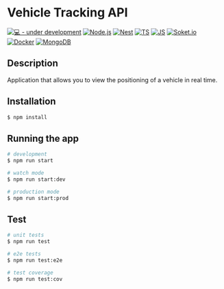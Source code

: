 # Vehicle Tracking API

[![💻 - under development](https://img.shields.io/static/v1?label=💻&message=under+development&color=%23EF2D5E&style=for-the-badge)]() [![Node.js](https://img.shields.io/badge/Node.js-43853D?style=for-the-badge&logo=node.js&logoColor=white)]() [![Nest](https://img.shields.io/badge/Nest.JS-E0234E?style=for-the-badge&logo=nestjs)]() [![TS](https://img.shields.io/badge/TypeScript-007ACC?style=for-the-badge&logo=typescript&logoColor=white)]() [![JS](https://img.shields.io/badge/JavaScript-F7DF1E?style=for-the-badge&logo=javascript&logoColor=black)]() [![Soket.io](https://img.shields.io/badge/Websocket-010101?style=for-the-badge&logo=socket.io&logoColor=white)]() [![Docker](https://img.shields.io/badge/Docker-2496ED?style=for-the-badge&logo=docker&logoColor=white)]() [![MongoDB](https://img.shields.io/badge/MongoDB-4EA94B?style=for-the-badge&logo=mongodb&logoColor=white)]()

## Description

Application that allows you to view the positioning of a vehicle in real time.

## Installation

```bash
$ npm install
```

## Running the app

```bash
# development
$ npm run start

# watch mode
$ npm run start:dev

# production mode
$ npm run start:prod
```

## Test

```bash
# unit tests
$ npm run test

# e2e tests
$ npm run test:e2e

# test coverage
$ npm run test:cov
```

